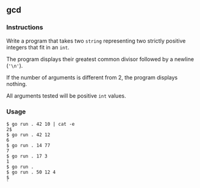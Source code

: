 ## gcd

### Instructions

Write a program that takes two `string` representing two strictly positive integers that fit in an `int`.

The program displays their greatest common divisor followed by a newline (`'\n'`).

If the number of arguments is different from 2, the program displays nothing.

All arguments tested will be positive `int` values.

### Usage

```console
$ go run . 42 10 | cat -e
2$
$ go run . 42 12
6
$ go run . 14 77
7
$ go run . 17 3
1
$ go run .
$ go run . 50 12 4
$
`